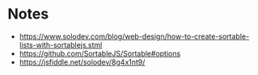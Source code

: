 # Notes

- https://www.solodev.com/blog/web-design/how-to-create-sortable-lists-with-sortablejs.stml
- https://github.com/SortableJS/Sortable#options
- https://jsfiddle.net/solodev/8g4x1nt9/